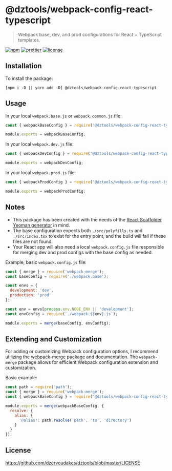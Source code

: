 # @dztools/webpack-config-react-typescript

> Webpack base, dev, and prod configurations for React + TypeScript templates.

[![npm](https://img.shields.io/npm/v/@dztools/webpack-config-react-typescript.svg)](https://www.npmjs.com/package/@dztools/webpack-config-react-typescript)
[![prettier](https://img.shields.io/badge/code_style-prettier-ff69b4.svg)](https://prettier.io/)
[![license](https://img.shields.io/badge/License-MIT-green.svg)](https://opensource.org/licenses/MIT)

## Installation

To install the package:

```
[npm i -D || yarn add -D] @dztools/webpack-config-react-typescript
```

## Usage

In your local `webpack.base.js` or `webpack.common.js` file:

```js
const { webpackBaseConfig } = require('@dztools/webpack-config-react-typescript');

module.exports = webpackBaseConfig;
```

In your local `webpack.dev.js` file:

```js
const { webpackDevConfig } = require('@dztools/webpack-config-react-typescript');

module.exports = webpackDevConfig;
```

In your local `webpack.prod.js` file:

```js
const { webpackProdConfig } = require('@dztools/webpack-config-react-typescript');

module.exports = webpackProdConfig;
```

## Notes

- This package has been created with the needs of the [React Scaffolder Yeoman generator](https://github.com/dzervoudakes/react-scaffolder) in mind.
- The base configuration expects both `./src/polyfills.ts` and `./src/index.tsx` to exist for the entry point, and the build will fail if these files are not found.
- Your React app will also need a local `webpack.config.js` file responsible for merging dev and prod configs with the base config as needed.

Example, basic `webpack.config.js` file:

```js
const { merge } = require('webpack-merge');
const baseConfig = require('./webpack.base');

const envs = {
  development: 'dev',
  production: 'prod'
};

const env = envs[process.env.NODE_ENV || 'development'];
const envConfig = require(`./webpack.${env}.js`);

module.exports = merge(baseConfig, envConfig);

```

## Extending and Customization

For adding or customizing Webpack configuration options, I recommend utilizing the [webpack-merge](https://github.com/survivejs/webpack-merge) package and documentation.
The `webpack-merge` package allows for efficient Webpack configuration extension and customization.

Basic example:

```js
const path = require('path');
const { merge } = require('webpack-merge');
const { webpackBaseConfig } = require('@dztools/webpack-config-react-typescript');

module.exports = merge(webpackBaseConfig, {
  resolve: {
    alias: {
      '@alias': path.resolve('path', 'to', 'directory')
    }
  }
});

```

## License

https://github.com/dzervoudakes/dztools/blob/master/LICENSE

